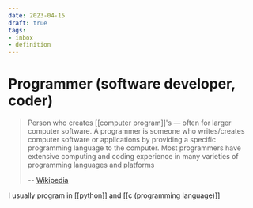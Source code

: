 ```yaml
---
date: 2023-04-15
draft: true
tags:
- inbox
- definition
---
```


# Programmer (software developer, coder)

> Person who creates [[computer program]]'s — often for larger
> computer software. A programmer is someone who writes/creates computer
> software or applications by providing a specific programming language to the
> computer. Most programmers have extensive computing and coding experience in
> many varieties of programming languages and platforms
>
> -- [Wikipedia](https://en.wikipedia.org/wiki/Programmer)

I usually program in [[python]] and [[c (programming language)]]